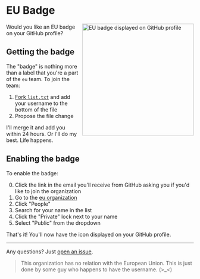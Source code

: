 # EU Badge

<img src="https://raw.githubusercontent.com/eu/join/master/badge.png" align="right"
     alt="EU badge displayed on GitHub profile" width="300px">

Would you like an EU badge on your GitHub profile?

## Getting the badge

The "badge" is nothing more than a label that you're a part of the `eu` team. To join the team:

1. [Fork `list.txt`](https://github.com/eu/join/edit/master/list.txt) and add your username to the bottom of the file
2. Propose the file change

I'll merge it and add you within 24 hours. Or I'll do my best. Life happens.

## Enabling the badge

To enable the badge:

0. Click the link in the email you'll receive from GitHub asking you if you'd like to join the organization
1. Go to the [eu organization](https://github.com/eu)
2. Click "People"
3. Search for your name in the list
4. Click the "Private" lock next to your name
5. Select "Public" from the dropdown

That's it! You'll now have the icon displayed on your GitHub profile.

---

Any questions? Just [open an issue](https://github.com/eu/join/issues).

> This organization has no relation with the European Union. This is just done by some guy who happens to have the username. (>_<)
